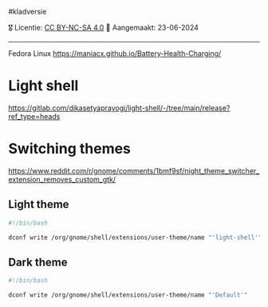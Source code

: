 #kladversie

🎖️ Licentie: [CC BY-NC-SA 4.0](https://creativecommons.org/licenses/by-nc-sa/4.0/)
📅 Aangemaakt: 23-06-2024

---
Fedora Linux
https://maniacx.github.io/Battery-Health-Charging/


# Light shell
https://gitlab.com/dikasetyaprayogi/light-shell/-/tree/main/release?ref_type=heads

# Switching themes
https://www.reddit.com/r/gnome/comments/1bmf9sf/night_theme_switcher_extension_removes_custom_gtk/

## Light theme

``` Bash
#!/bin/bash

dconf write /org/gnome/shell/extensions/user-theme/name "'light-shell'"
```
## Dark theme
``` Bash
#!/bin/bash

dconf write /org/gnome/shell/extensions/user-theme/name "'Default'"
```